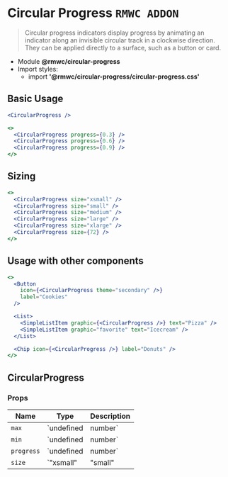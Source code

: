 # Circular Progress `RMWC ADDON`

> Circular progress indicators display progress by animating an indicator along an invisible circular track in a clockwise direction. They can be applied directly to a surface, such as a button or card.

- Module **@rmwc/circular-progress**
- Import styles:
  - import **'@rmwc/circular-progress/circular-progress.css'**


## Basic Usage

```jsx
<CircularProgress />
```

```jsx
<>
  <CircularProgress progress={0.3} />
  <CircularProgress progress={0.6} />
  <CircularProgress progress={0.9} />
</>
```

## Sizing

```jsx
<>
  <CircularProgress size="xsmall" />
  <CircularProgress size="small" />
  <CircularProgress size="medium" />
  <CircularProgress size="large" />
  <CircularProgress size="xlarge" />
  <CircularProgress size={72} />
</>
```

## Usage with other components

```jsx
<>
  <Button
    icon={<CircularProgress theme="secondary" />}
    label="Cookies"
  />

  <List>
    <SimpleListItem graphic={<CircularProgress />} text="Pizza" />
    <SimpleListItem graphic="favorite" text="Icecream" />
  </List>

  <Chip icon={<CircularProgress />} label="Donuts" />
</>
```

## CircularProgress
### Props

| Name | Type | Description |
|------|------|-------------|
| `max` | `undefined | number` | Max value for determinate progress bars. |
| `min` | `undefined | number` | Min value for determinate progress bars. |
| `progress` | `undefined | number` | Value for determinate progress bars. |
| `size` | `"xsmall" | "small" | "medium" | "large" | "xlarge" | number` | The size of the loader you would like to render. |


